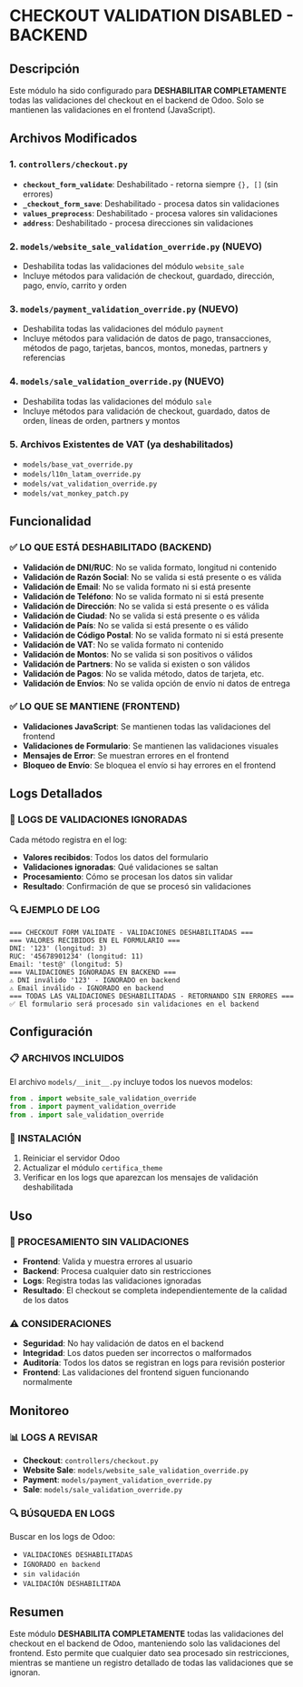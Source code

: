 # CHECKOUT VALIDATION DISABLED - BACKEND

## Descripción

Este módulo ha sido configurado para **DESHABILITAR COMPLETAMENTE** todas las validaciones del checkout en el backend de Odoo. Solo se mantienen las validaciones en el frontend (JavaScript).

## Archivos Modificados

### 1. `controllers/checkout.py`
- **`checkout_form_validate`**: Deshabilitado - retorna siempre `{}, []` (sin errores)
- **`_checkout_form_save`**: Deshabilitado - procesa datos sin validaciones
- **`values_preprocess`**: Deshabilitado - procesa valores sin validaciones
- **`address`**: Deshabilitado - procesa direcciones sin validaciones

### 2. `models/website_sale_validation_override.py` (NUEVO)
- Deshabilita todas las validaciones del módulo `website_sale`
- Incluye métodos para validación de checkout, guardado, dirección, pago, envío, carrito y orden

### 3. `models/payment_validation_override.py` (NUEVO)
- Deshabilita todas las validaciones del módulo `payment`
- Incluye métodos para validación de datos de pago, transacciones, métodos de pago, tarjetas, bancos, montos, monedas, partners y referencias

### 4. `models/sale_validation_override.py` (NUEVO)
- Deshabilita todas las validaciones del módulo `sale`
- Incluye métodos para validación de checkout, guardado, datos de orden, líneas de orden, partners y montos

### 5. Archivos Existentes de VAT (ya deshabilitados)
- `models/base_vat_override.py`
- `models/l10n_latam_override.py`
- `models/vat_validation_override.py`
- `models/vat_monkey_patch.py`

## Funcionalidad

### ✅ LO QUE ESTÁ DESHABILITADO (BACKEND)
- **Validación de DNI/RUC**: No se valida formato, longitud ni contenido
- **Validación de Razón Social**: No se valida si está presente o es válida
- **Validación de Email**: No se valida formato ni si está presente
- **Validación de Teléfono**: No se valida formato ni si está presente
- **Validación de Dirección**: No se valida si está presente o es válida
- **Validación de Ciudad**: No se valida si está presente o es válida
- **Validación de País**: No se valida si está presente o es válido
- **Validación de Código Postal**: No se valida formato ni si está presente
- **Validación de VAT**: No se valida formato ni contenido
- **Validación de Montos**: No se valida si son positivos o válidos
- **Validación de Partners**: No se valida si existen o son válidos
- **Validación de Pagos**: No se valida método, datos de tarjeta, etc.
- **Validación de Envíos**: No se valida opción de envío ni datos de entrega

### ✅ LO QUE SE MANTIENE (FRONTEND)
- **Validaciones JavaScript**: Se mantienen todas las validaciones del frontend
- **Validaciones de Formulario**: Se mantienen las validaciones visuales
- **Mensajes de Error**: Se muestran errores en el frontend
- **Bloqueo de Envío**: Se bloquea el envío si hay errores en el frontend

## Logs Detallados

### 📝 LOGS DE VALIDACIONES IGNORADAS
Cada método registra en el log:
- **Valores recibidos**: Todos los datos del formulario
- **Validaciones ignoradas**: Qué validaciones se saltan
- **Procesamiento**: Cómo se procesan los datos sin validar
- **Resultado**: Confirmación de que se procesó sin validaciones

### 🔍 EJEMPLO DE LOG
```
=== CHECKOUT FORM VALIDATE - VALIDACIONES DESHABILITADAS ===
=== VALORES RECIBIDOS EN EL FORMULARIO ===
DNI: '123' (longitud: 3)
RUC: '45678901234' (longitud: 11)
Email: 'test@' (longitud: 5)
=== VALIDACIONES IGNORADAS EN BACKEND ===
⚠️ DNI inválido '123' - IGNORADO en backend
⚠️ Email inválido - IGNORADO en backend
=== TODAS LAS VALIDACIONES DESHABILITADAS - RETORNANDO SIN ERRORES ===
✅ El formulario será procesado sin validaciones en el backend
```

## Configuración

### 📋 ARCHIVOS INCLUIDOS
El archivo `models/__init__.py` incluye todos los nuevos modelos:
```python
from . import website_sale_validation_override
from . import payment_validation_override
from . import sale_validation_override
```

### 🔧 INSTALACIÓN
1. Reiniciar el servidor Odoo
2. Actualizar el módulo `certifica_theme`
3. Verificar en los logs que aparezcan los mensajes de validación deshabilitada

## Uso

### 🚀 PROCESAMIENTO SIN VALIDACIONES
- **Frontend**: Valida y muestra errores al usuario
- **Backend**: Procesa cualquier dato sin restricciones
- **Logs**: Registra todas las validaciones ignoradas
- **Resultado**: El checkout se completa independientemente de la calidad de los datos

### ⚠️ CONSIDERACIONES
- **Seguridad**: No hay validación de datos en el backend
- **Integridad**: Los datos pueden ser incorrectos o malformados
- **Auditoría**: Todos los datos se registran en logs para revisión posterior
- **Frontend**: Las validaciones del frontend siguen funcionando normalmente

## Monitoreo

### 📊 LOGS A REVISAR
- **Checkout**: `controllers/checkout.py`
- **Website Sale**: `models/website_sale_validation_override.py`
- **Payment**: `models/payment_validation_override.py`
- **Sale**: `models/sale_validation_override.py`

### 🔍 BÚSQUEDA EN LOGS
Buscar en los logs de Odoo:
- `VALIDACIONES DESHABILITADAS`
- `IGNORADO en backend`
- `sin validación`
- `VALIDACIÓN DESHABILITADA`

## Resumen

Este módulo **DESHABILITA COMPLETAMENTE** todas las validaciones del checkout en el backend de Odoo, manteniendo solo las validaciones del frontend. Esto permite que cualquier dato sea procesado sin restricciones, mientras se mantiene un registro detallado de todas las validaciones que se ignoran.

